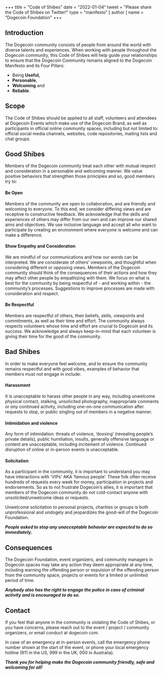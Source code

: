 +++
title = "Code of Shibes"
date = "2022-01-04"
tweet = "Please share the Code of Shibes on Twitter!"
type = "manifesto"
[ author ]
  name = "Dogecoin Foundation"
+++

## Introduction

The Dogecoin community consists of people from around the world with diverse talents and experiences. 
When working with people throughout the Dogecoin community, this Code of Shibes will help guide your 
relationships to ensure that the Dogecoin Community remains aligned to the Dogecoin Manifesto and its 
Four Pillars:</br>
* Being **Useful,**
* **Personable**,
* **Welcoming** and
* **Reliable**.

## Scope

The Code of Shibes should be applied to all staff, volunteers and attendees at Dogecoin Events which 
make use of the Dogecoin Brand, as well as participants in official online community spaces, including 
but not limited to: official social media channels, websites, code repositories, mailing lists and 
chat groups.

## Good Shibes

Members of the Dogecoin community treat each other with mutual respect and consideration in a personable 
and welcoming manner. We value positive behaviors that strengthen those principles and so, good members 
try to:

#### Be Open

Members of the community are open to collaboration, and are friendly and welcoming to everyone. To this 
end, we consider differing views and are receptive to constructive feedback. We acknowledge that the 
skills and experiences of others may differ from our own and can improve our shared aims and objectives. 
We use inclusive language and accept all who want to participate by creating an environment where 
everyone is welcome and can make a difference.

#### Show Empathy and Consideration

We are mindful of our communications and how our words can be interpreted. We are considerate of others’ 
viewpoints, and thoughtful when considering different or opposing views. Members of the Dogecoin community 
should think of the consequences of their actions and how they may affect other people by empathizing with 
them. We focus on what is best for the community by being respectful of - and working within - the 
community’s processes. Suggestions to improve processes are made with consideration and respect.

#### Be Respectful

Members are respectful of others, their beliefs, skills, viewpoints and commitments, as well as their time 
and effort. The community always respects volunteers whose time and effort are crucial to Dogecoin and its 
success. We acknowledge and always keep-in-mind that each volunteer is giving their time for the good of 
the community.

## Bad Shibes

In order to make everyone feel welcome, and to ensure the community remains respectful and with good vibes, 
examples of behavior that members must not engage in include:

#### Harassment

It is unacceptable to harass other people in any way, including unwelcome physical contact, stalking, 
unsolicited photography, inappropriate comments or *any* continued activity, including one-on-one 
communication after requests to stop, or public singling out of members in a negative manner.

#### Intimidation and violence

Any form of intimidation: threats of violence, ‘doxxing’ (revealing people’s private details), public 
humiliation, insults, generally offensive language or content are unacceptable, including incitement 
of violence. Continued disruption of online or in-person events is unacceptable.

#### Solicitation

As a participant in the community, it is important to understand you may have interactions with 'VIPs' 
AKA ‘famous people’. These folk often receive hundreds of requests every week for money, participation in 
projects and endorsements. So as to not frustrate Dogecoin’s allies, it is important that members of the 
Dogecoin community do not cold-contact anyone with unsolicited/unwelcome ideas or requests. 

Unwelcome solicitation to personal projects, charities or groups is both unprofessional and undogely and 
jeopardizes the good-will of the Dogecoin Foundation.

***People asked to stop any unacceptable behavior are expected to do so immediately.***

## Consequences

The Dogecoin Foundation, event organizers, and community managers in Dogecoin spaces  may take any action 
they deem appropriate at any time, including warning the offending person or expulsion of the offending 
person from the community space, projects or events for a limited or unlimited period of time. 

***Anybody also has the right to engage the police in case of criminal activity and is encouraged to do so.***

## Contact

If you feel that anyone in the community is violating the Code of Shibes, or you have concerns, please 
reach out to the event / project / community organizers, or email conduct at dogecoin com.

In case of an emergency at in-person events, call the emergency phone number shown at the start of the 
event, or phone your local emergency hotline (911 in the US, 999 in the UK, 000 in Australia).

***Thank you for helping make the Dogecoin community friendly, safe and welcoming for all!***
